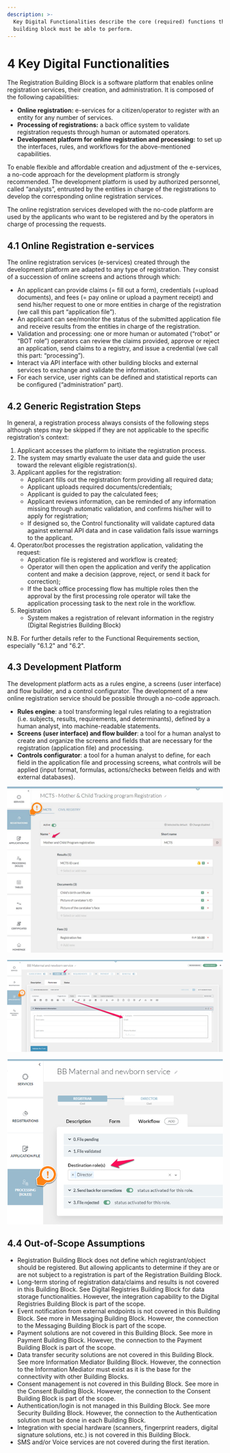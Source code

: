 ```yaml
---
description: >-
  Key Digital Functionalities describe the core (required) functions that this
  building block must be able to perform.
---
```


# 4 Key Digital Functionalities

The Registration Building Block is a software platform that enables online registration services, their creation, and administration. It is composed of the following capabilities:

* **Online registration:** e-services for a citizen/operator to register with an entity for any number of services.
* **Processing of registrations:** a back office system to validate registration requests through human or automated operators.
* **Development platform for online registration and processing:** to set up the interfaces, rules, and workflows for the above-mentioned capabilities.

To enable flexible and affordable creation and adjustment of the e-services, a no-code approach for the development platform is strongly recommended. The development platform is used by authorized personnel, called “analysts”, entrusted by the entities in charge of the registrations to develop the corresponding online registration services.

The online registration services developed with the no-code platform are used by the applicants who want to be registered and by the operators in charge of processing the requests.

## 4.1 Online Registration e-services <a href="#docs-internal-guid-d85f59a4-7fff-1564-6ae2-86d67f36a258" id="docs-internal-guid-d85f59a4-7fff-1564-6ae2-86d67f36a258"></a>

The online registration services (e-services) created through the development platform are adapted to any type of registration. They consist of a succession of online screens and actions through which:

* An applicant can provide claims (= fill out a form), credentials (=upload documents), and fees (= pay online or upload a payment receipt) and send his/her request to one or more entities in charge of the registration (we call this part “application file”).
* An applicant can see/monitor the status of the submitted application file and receive results from the entities in charge of the registration.
* Validation and processing: one or more human or automated (“robot” or “BOT role”) operators can review the claims provided, approve or reject an application, send claims to a registry, and issue a credential (we call this part: “processing”).
* Interact via API interface with other building blocks and external services to exchange and validate the information.&#x20;
* For each service, user rights can be defined and statistical reports can be configured (“administration” part).

## 4.2 Generic Registration Steps <a href="#docs-internal-guid-f7c824af-7fff-a3d3-5a87-3efe0d1dcff9" id="docs-internal-guid-f7c824af-7fff-a3d3-5a87-3efe0d1dcff9"></a>

In general, a registration process always consists of the following steps although steps may be skipped if they are not applicable to the specific registration's context:

1. Applicant accesses the platform to initiate the registration process.
2. The system may smartly evaluate the user data and guide the user toward the relevant eligible registration(s).
3. Applicant applies for the registration:
   * Applicant fills out the registration form providing all required data;
   * Applicant uploads required documents/credentials;
   * Applicant is guided to pay the calculated fees;
   * Applicant reviews information, can be reminded of any information missing through automatic validation, and confirms his/her will to apply for registration;
   * If designed so, the Control functionality will validate captured data against external API data and in case validation fails issue warnings to the applicant.&#x20;
4. Operator/bot processes the registration application, validating the request:
   * Application file is registered and workflow is created;
   * Operator will then open the application and verify the application content and make a decision (approve, reject, or send it back for correction);
   * If the back office processing flow has multiple roles then the approval by the first processing role operator will take the application processing task to the next role in the workflow.
5. Registration
   * System makes a registration of relevant information in the registry (Digital Registries Building Block)&#x20;

N.B. For further details refer to the Functional Requirements section, especially "6.1.2" and "6.2".

## 4.3 Development Platform <a href="#docs-internal-guid-f7c824af-7fff-a3d3-5a87-3efe0d1dcff9" id="docs-internal-guid-f7c824af-7fff-a3d3-5a87-3efe0d1dcff9"></a>

The development platform acts as a rules engine, a screens (user interface) and flow builder, and a control configurator. The development of a new online registration service should be possible through a no-code approach.

* **Rules engine**: a tool transforming legal rules relating to a registration (i.e. subjects, results, requirements, and determinants), defined by a human analyst, into machine-readable statements.&#x20;
* **Screens** **(user interface) and flow builder**: a tool for a human analyst to create and organize the screens and fields that are necessary for the registration (application file) and processing.
* **Controls configurator**: a tool for a human analyst to define, for each field in the application file and processing screens, what controls will be applied (input format, formulas, actions/checks between fields and with external databases).

![Illustration 1- Example of configuration of the rules engine (UNCTAD’s eRegistrations).](.gitbook/assets/image6.jpg)

![Illustration 2 - Example of the user interface builder (UNCTAD’s eRegistrations).](<.gitbook/assets/image3 (2).png>)

![Illustration 3 - Example of workflow builder (UNCTAD’s eRegistrations).](<.gitbook/assets/image7 (1) (1).png>)

## 4.4 Out-of-Scope Assumptions

* Registration Building Block does not define which registrant/object should be registered. But allowing applicants to determine if they are or are not subject to a registration is part of the Registration Building Block.
* Long-term storing of registration data/claims and results is not covered in this Building Block. See Digital Registries Building Block for data storage functionalities. However, the integration capability to the Digital Registries Building Block is part of the scope.
* Event notification from external endpoints is not covered in this Building Block. See more in Messaging Building Block. However, the connection to the Messaging Building Block is part of the scope.
* Payment solutions are not covered in this Building Block. See more in Payment Building Block. However, the connection to the Payment Building Block is part of the scope.
* Data transfer security solutions are not covered in this Building Block. See more Information Mediator Building Block. However, the connection to the Information Mediator must exist as it is the base for the connectivity with other Building Blocks.
* Consent management is not covered in this Building Block. See more in the Consent Building Block. However, the connection to the Consent Building Block is part of the scope.
* Authentication/login is not managed in this Building Block. See more Security Building Block. However, the connection to the Authentication solution must be done in each Building Block.
* Integration with special hardware (scanners, fingerprint readers, digital signature solutions, etc.) is not covered in this Building Block.
* SMS and/or Voice services are not covered during the first iteration.
